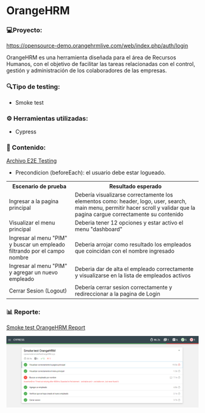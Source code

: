 # OrangeHRM

### 💻Proyecto: 
https://opensource-demo.orangehrmlive.com/web/index.php/auth/login

OrangeHRM es una herramienta diseñada para el área de Recursos Humanos, con el objetivo de facilitar las tareas relacionadas con el control, gestión y administración de los colaboradores de las empresas.

### 🔍Tipo de testing:
* Smoke test

### ⚙ Herramientas utilizadas:
* Cypress
  
### 📁 Contenido:
<a href="https://github.com/marilinasc/OrangeHRM/blob/main/smokeTestOrangeHRM.cy.js"> Archivo E2E Testing </a>

* Precondicion (beforeEach): el usuario debe estar logueado.

<table>
  <tr>
    <th>Escenario de prueba</th>
    <th>Resultado esperado</th>
  </tr>
  <tr>
    <td>Ingresar a la pagina principal</td>
    <td>Debería visualizarse correctamente los elementos como: header, logo, user, search, main menu, permitir hacer scroll y validar que la pagina cargue correctamente su contenido</td>
  </tr>
  <tr>
    <td>Visualizar el menu principal</td>
    <td> Deberia tener 12 opciones y estar activo el menu "dashboard"</td>
  </tr>
  <tr>
    <td>Ingresar al menu "PIM" y buscar un empleado filtrando por el campo nombre </td>
    <td>Deberia arrojar como resultado los empleados que coincidan con el nombre ingresado</td>
  </tr>
  <tr>
    <td>Ingresar al menu "PIM" y agregar un nuevo empleado</td>
    <td>Deberia dar de alta el empleado correctamente y visualizarse en la lista de empleados activos</td>
  </tr>
  <tr>
    <td>Cerrar Sesion (Logout)</td>
    <td>Debería cerrar sesion correctamente y redireccionar a la pagina de Login</td>
  </tr>
  
</table>

### 📊 Reporte: 
<a href="https://github.com/marilinasc/OrangeHRM/tree/main/reports/html"> Smoke test OrangeHRM Report </a>

<img src="/OrangeHRM-Report.PNG"/> 
